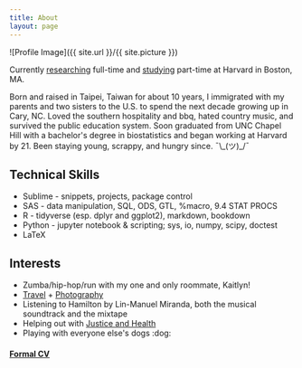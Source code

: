 ```yaml
---
title: About
layout: page
---
```

![Profile Image]({{ site.url }}/{{ site.picture }})

<p>Currently <a href="https://www.hsph.harvard.edu/cbar/">researching</a> full-time and <a href="https://www.hsph.harvard.edu/biostatistics/masters-programs/">studying</a> part-time at Harvard in Boston, MA.</p>

<p>Born and raised in Taipei, Taiwan for about 10 years, I immigrated with my parents and two sisters to the U.S. to spend the next decade growing up in Cary, NC. Loved the southern hospitality and bbq, hated country music, and survived the public education system. Soon graduated from UNC Chapel Hill with a bachelor's degree in biostatistics and began working at Harvard by 21. Been staying young, scrappy, and hungry since. ¯\_(ツ)_/¯ </p>

<h2>Technical Skills</h2>

<ul class="skill-list">
	<li>Sublime - snippets, projects, package control</li>
	<li>SAS - data manipulation, SQL, ODS, GTL, %macro, 9.4 STAT PROCS</li>
	<li>R - tidyverse (esp. dplyr and ggplot2), markdown, bookdown</li>
	<li>Python - jupyter notebook & scripting; sys, io, numpy, scipy, doctest</li>
	<li>LaTeX</li>
</ul>

<h2>Interests</h2>

<ul>
	<li>Zumba/hip-hop/run with my one and only roommate, Kaitlyn!</li>
	<li><a href="http://euniceyeh.github.io/indigo/travel">Travel</a> + <a href="http://delightful-voyage.tumblr.com/">Photography</a></li>
	<li>Listening to Hamilton by Lin-Manuel Miranda, both the musical soundtrack and the mixtape</li>
	<li>Helping out with <a href="http://justiceandhealth.org">Justice and Health</a></li>
	<li>Playing with everyone else's dogs :dog:</li>
</ul>

<h4><a href="https://euniceyeh.github.io/indigo/assets/2018_euniceyeh_CV.pdf">Formal CV</a></h4>
